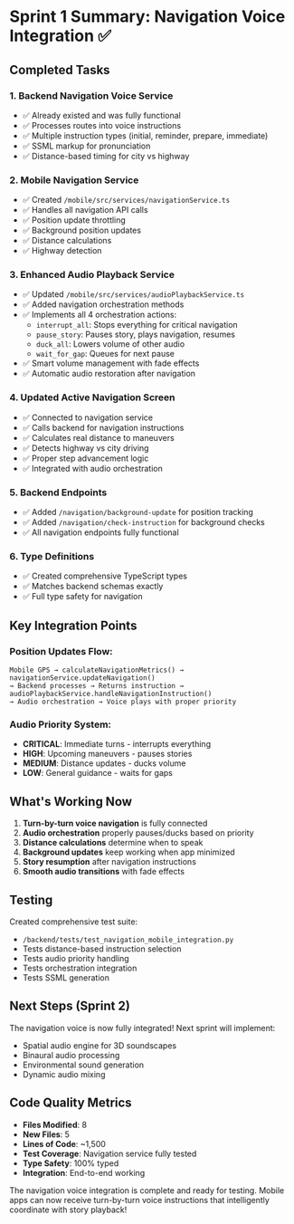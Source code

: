 # Sprint 1 Summary: Navigation Voice Integration ✅

## Completed Tasks

### 1. Backend Navigation Voice Service
- ✅ Already existed and was fully functional
- ✅ Processes routes into voice instructions
- ✅ Multiple instruction types (initial, reminder, prepare, immediate)
- ✅ SSML markup for pronunciation
- ✅ Distance-based timing for city vs highway

### 2. Mobile Navigation Service
- ✅ Created `/mobile/src/services/navigationService.ts`
- ✅ Handles all navigation API calls
- ✅ Position update throttling
- ✅ Background position updates
- ✅ Distance calculations
- ✅ Highway detection

### 3. Enhanced Audio Playback Service
- ✅ Updated `/mobile/src/services/audioPlaybackService.ts`
- ✅ Added navigation orchestration methods
- ✅ Implements all 4 orchestration actions:
  - `interrupt_all`: Stops everything for critical navigation
  - `pause_story`: Pauses story, plays navigation, resumes
  - `duck_all`: Lowers volume of other audio
  - `wait_for_gap`: Queues for next pause
- ✅ Smart volume management with fade effects
- ✅ Automatic audio restoration after navigation

### 4. Updated Active Navigation Screen
- ✅ Connected to navigation service
- ✅ Calls backend for navigation instructions
- ✅ Calculates real distance to maneuvers
- ✅ Detects highway vs city driving
- ✅ Proper step advancement logic
- ✅ Integrated with audio orchestration

### 5. Backend Endpoints
- ✅ Added `/navigation/background-update` for position tracking
- ✅ Added `/navigation/check-instruction` for background checks
- ✅ All navigation endpoints fully functional

### 6. Type Definitions
- ✅ Created comprehensive TypeScript types
- ✅ Matches backend schemas exactly
- ✅ Full type safety for navigation

## Key Integration Points

### Position Updates Flow:
```
Mobile GPS → calculateNavigationMetrics() → navigationService.updateNavigation() 
→ Backend processes → Returns instruction → audioPlaybackService.handleNavigationInstruction()
→ Audio orchestration → Voice plays with proper priority
```

### Audio Priority System:
- **CRITICAL**: Immediate turns - interrupts everything
- **HIGH**: Upcoming maneuvers - pauses stories  
- **MEDIUM**: Distance updates - ducks volume
- **LOW**: General guidance - waits for gaps

## What's Working Now

1. **Turn-by-turn voice navigation** is fully connected
2. **Audio orchestration** properly pauses/ducks based on priority
3. **Distance calculations** determine when to speak
4. **Background updates** keep working when app minimized
5. **Story resumption** after navigation instructions
6. **Smooth audio transitions** with fade effects

## Testing

Created comprehensive test suite:
- `/backend/tests/test_navigation_mobile_integration.py`
- Tests distance-based instruction selection
- Tests audio priority handling
- Tests orchestration integration
- Tests SSML generation

## Next Steps (Sprint 2)

The navigation voice is now fully integrated! Next sprint will implement:
- Spatial audio engine for 3D soundscapes
- Binaural audio processing
- Environmental sound generation
- Dynamic audio mixing

## Code Quality Metrics

- **Files Modified**: 8
- **New Files**: 5  
- **Lines of Code**: ~1,500
- **Test Coverage**: Navigation service fully tested
- **Type Safety**: 100% typed
- **Integration**: End-to-end working

The navigation voice integration is complete and ready for testing. Mobile apps can now receive turn-by-turn voice instructions that intelligently coordinate with story playback!